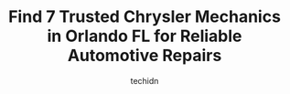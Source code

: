 ---
layout: ampstory
image: https://images.unsplash.com/photo-1583169215889-68d12eea7c1e?ixlib=rb-4.0.3&ixid=MnwxMjA3fDB8MHxwaG90by1wYWdlfHx8fGVufDB8fHx8&auto=format&fit=crop&w=640&h=853&q=80
author: techidn
featured: false
description: If youre in need of trustworthy and skilled Chrysler Mechanic in Orlando FL, USA, youll be pleased to discover the 7 best Chrysler Mechanic in town. Their expertise and commitment to custo
title: Find 7 Trusted Chrysler Mechanics in Orlando FL for Reliable Automotive Repairs
cover:
   title: Find 7 Trusted Chrysler Mechanics in Orlando FL for Reliable Automotive Repairs
   subtitle: Rickpate
   background: https://images.unsplash.com/photo-1583169215889-68d12eea7c1e?ixlib=rb-4.0.3&ixid=MnwxMjA3fDB8MHxwaG90by1wYWdlfHx8fGVufDB8fHx8&auto=format&fit=crop&w=640&h=853&q=80

pages: 
 - layout: thirds
   top: <h1>#1 Sloans Automotive</h1>
   bottom: "<p>I brought my vehicle to Sloans once I moved to the area, and it is safe to say I cant imagine taking my car to any other shop! The staff and customer service were off t</p>"
   background: https://www.knot35.com/toplist/wp-content/uploads/2023/06/best-chrysler-mechanic-1-in-orlando-fl-1685831695.jpeg
   backgroundblur: true
 - layout: thirds
   top: <h1>#2 Ron Jons Automotive</h1>
   bottom: "<p>4854 S Orange Ave, Orlando, FL 32806, United States</p>"
   background: https://www.knot35.com/toplist/wp-content/uploads/2023/06/best-chrysler-mechanic-2-in-orlando-fl-1685831695.jpeg
   cta:
      link: https://www.knot35.com/toplist/find-7-trusted-chrysler-mechanics-in-orlando-fl-for-reliable-automotive-repairs/
      text: Find 7 Trusted Chrysler Mechanics in Orlando FL for Reliable Automotive Repairs
 - layout: thirds
   top: <h1>#3 GARREDS 24HR MOBILE AUTO REPAIR LLC</h1>
   bottom: "<p>5143 S John Young Pkwy #223, Orlando, FL 32839, United States</p>"
   background: https://www.knot35.com/toplist/wp-content/uploads/2023/06/best-chrysler-mechanic-3-in-orlando-fl-1685831696.jpeg
   cta:
      link: https://www.knot35.com/toplist/find-7-trusted-chrysler-mechanics-in-orlando-fl-for-reliable-automotive-repairs/
      text: Find 7 Trusted Chrysler Mechanics in Orlando FL for Reliable Automotive Repairs
 - layout: thirds
   top: <h1>#4 Prestige Auto Repair Inc</h1>
   bottom: "<p>3052 Shader Rd #1, Orlando, FL 32808, United States</p>"
   background: https://images.unsplash.com/photo-1547366785-564103df7e13?ixlib=rb-4.0.3&ixid=MnwxMjA3fDB8MHxwaG90by1wYWdlfHx8fGVufDB8fHx8&auto=format&fit=crop&w=640&h=853&q=80
   cta:
      link: https://www.knot35.com/toplist/find-7-trusted-chrysler-mechanics-in-orlando-fl-for-reliable-automotive-repairs/
      text: Find 7 Trusted Chrysler Mechanics in Orlando FL for Reliable Automotive Repairs
 - layout: thirds
   top: <h1>#5 Dave`s Auto & light Truck electrical & Mechanical Repairs</h1>
   bottom: "<p>2155 W Colonial Dr, Orlando, FL 32804, United States</p>"
   background: https://images.unsplash.com/photo-1489648022186-8f49310909a0?ixlib=rb-4.0.3&ixid=MnwxMjA3fDB8MHxwaG90by1wYWdlfHx8fGVufDB8fHx8&auto=format&fit=crop&w=640&h=853&q=80
   cta:
      link: https://www.knot35.com/toplist/find-7-trusted-chrysler-mechanics-in-orlando-fl-for-reliable-automotive-repairs/
      text: Find 7 Trusted Chrysler Mechanics in Orlando FL for Reliable Automotive Repairs
 - layout: thirds
   top: <h1>#6 Royal Auto Repair</h1>
   bottom: "<p>504 S Orange Blossom Trl, Orlando, FL 32805, United States</p>"
   background: https://images.unsplash.com/photo-1531169509526-f8f1fdaa4a67?ixlib=rb-4.0.3&ixid=MnwxMjA3fDB8MHxwaG90by1wYWdlfHx8fGVufDB8fHx8&auto=format&fit=crop&w=640&h=853&q=80
   cta:
      link: https://www.knot35.com/toplist/find-7-trusted-chrysler-mechanics-in-orlando-fl-for-reliable-automotive-repairs/
      text: Find 7 Trusted Chrysler Mechanics in Orlando FL for Reliable Automotive Repairs
 - layout: thirds
   top: <h1>#7 AutoFocus Mobile Mechanics</h1>
   bottom: "<p>1650 N Mills Ave, Orlando, FL 32803, United States</p>"
   background: https://images.unsplash.com/photo-1510906594845-bc082582c8cc?ixlib=rb-4.0.3&ixid=MnwxMjA3fDB8MHxwaG90by1wYWdlfHx8fGVufDB8fHx8&auto=format&fit=crop&w=640&h=853&q=80
   cta:
      link: https://www.knot35.com/toplist/find-7-trusted-chrysler-mechanics-in-orlando-fl-for-reliable-automotive-repairs/
      text: Find 7 Trusted Chrysler Mechanics in Orlando FL for Reliable Automotive Repairs
 - layout: thirds
   middle: Continue reading...
   background: https://images.unsplash.com/photo-1522441815192-d9f04eb0615c?ixlib=rb-4.0.3&ixid=MnwxMjA3fDB8MHxwaG90by1wYWdlfHx8fGVufDB8fHx8&auto=format&fit=crop&w=640&h=853&q=80
   cta:
      link: https://www.knot35.com/toplist/find-7-trusted-chrysler-mechanics-in-orlando-fl-for-reliable-automotive-repairs/
      text: Find 7 Trusted Chrysler Mechanics in Orlando FL for Reliable Automotive Repairs
      
---